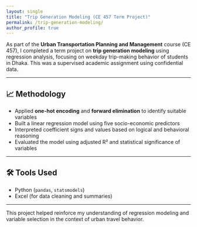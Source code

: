 ```yaml
---
layout: single
title: "Trip Generation Modeling (CE 457 Term Project)"
permalink: /trip-generation-modeling/
author_profile: true
---
```


As part of the **Urban Transportation Planning and Management** course (CE 457), I completed a term project on **trip generation modeling** using regression analysis, focusing on weekday trip-making behavior of students in Dhaka. This was a supervised academic assignment using confidential data.

---

## 📈 Methodology

- Applied **one-hot encoding** and **forward elimination** to identify suitable variables
- Built a linear regression model using five socio-economic predictors
- Interpreted coefficient signs and values based on logical and behavioral reasoning
- Evaluated the model using adjusted R² and statistical significance of variables

---

## 🛠 Tools Used

- Python (`pandas`, `statsmodels`)
- Excel (for data cleaning and summaries)

---

This project helped reinforce my understanding of regression modeling and variable selection in the context of urban travel behavior.
